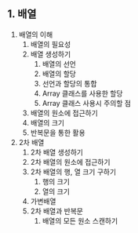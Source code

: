 ## 1. 배열
1. 배열의 이해
   1. 배열의 필요성
   2. 배열 생성하기
      1. 배열의 선언
      2. 배열의 할당
      3. 선언과 할당의 통합
      4. Array 클래스를 사용한 할당
      5. Array 클래스 사용시 주의할 점
   3. 배열의 원소에 접근하기
   4. 배열의 크기
   5. 반복문을 통한 활용
2. 2차 배열
   1. 2차 배열 생성하기
   2. 2차 배열의 원소에 접근하기
   3. 2차 배열의 행, 열 크기 구하기
      1. 행의 크기
      2. 열의 크기
   4. 가변배열
   5. 2차 배열과 반복문
      1. 배열의 모든 원소 스캔하기